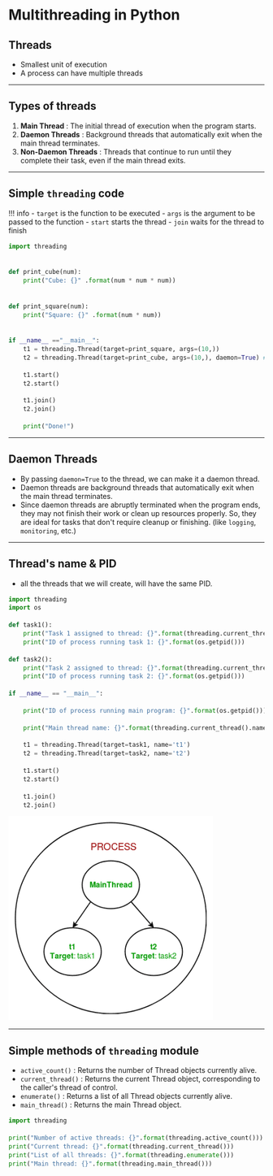 # Multithreading in Python

## Threads

- Smallest unit of execution
- A process can have multiple threads

---

## Types of threads

1. **Main Thread**  : The initial thread of execution when the program starts.
2. **Daemon Threads**  : Background threads that automatically exit when the main thread terminates.
3. **Non-Daemon Threads**  : Threads that continue to run until they complete their task, even if the main thread exits.

---

## Simple `threading` code

!!! info
    - `target` is the function to be executed
    - `args` is the argument to be passed to the function
    - `start` starts the thread
    - `join` waits for the thread to finish

```python
import threading


def print_cube(num):
    print("Cube: {}" .format(num * num * num))


def print_square(num):
    print("Square: {}" .format(num * num))


if __name__ =="__main__":
    t1 = threading.Thread(target=print_square, args=(10,))
    t2 = threading.Thread(target=print_cube, args=(10,), daemon=True) # daemon thread

    t1.start()
    t2.start()

    t1.join()
    t2.join()

    print("Done!")

```

---

## Daemon Threads

- By passing `daemon=True` to the thread, we can make it a daemon thread.
- Daemon threads are background threads that automatically exit when the main thread terminates.
- Since daemon threads are abruptly terminated when the program ends, they may not finish their work or clean up resources properly. So, they are ideal for tasks that don't require cleanup or finishing. (like `logging`, `monitoring`, etc.)

---

## Thread's name & PID

- all the threads that we will create, will have the same PID.

```python
import threading
import os

def task1():
    print("Task 1 assigned to thread: {}".format(threading.current_thread().name))
    print("ID of process running task 1: {}".format(os.getpid()))

def task2():
    print("Task 2 assigned to thread: {}".format(threading.current_thread().name))
    print("ID of process running task 2: {}".format(os.getpid()))

if __name__ == "__main__":

    print("ID of process running main program: {}".format(os.getpid()))

    print("Main thread name: {}".format(threading.current_thread().name))

    t1 = threading.Thread(target=task1, name='t1')
    t2 = threading.Thread(target=task2, name='t2')

    t1.start()
    t2.start()

    t1.join()
    t2.join()
```

![multithreading](../../images/multithreading/multithreading-python.png)

---

## Simple methods of `threading` module

- `active_count()` : Returns the number of Thread objects currently alive.
- `current_thread()` : Returns the current Thread object, corresponding to the caller's thread of control.
- `enumerate()` : Returns a list of all Thread objects currently alive.
- `main_thread()` : Returns the main Thread object.

```python
import threading

print("Number of active threads: {}".format(threading.active_count()))
print("Current thread: {}".format(threading.current_thread()))
print("List of all threads: {}".format(threading.enumerate()))
print("Main thread: {}".format(threading.main_thread()))
```
